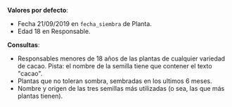 <div
  class='mu-erd'
  data-entities='{
    "origen": {
      "id": {
        "type": "Integer",
        "pk": true
      },
      "nombre": {
         "type": "Text"
      },
      "pais": {
        "type": "Text"
      }
      "latitud": {
        "type": "Integer"
      },
      "longitud": {
        "type": "Integer"
      }
    },
    "semilla": {
      "id": {
        "type": "Integer",
        "pk": true
      },
      "nombre": {
        "type": "Text"
      },
      "anio": {
        "type": "Integer"
      },
      "tolera_sombra": {
        "type": "Boolean"
      },
      "origen_id": { 
        "type": "Integer",
        "fk": {
          "to": { "entity": "origen", "column": "id" },
          "type": "many_to_one"
        }
      }
    },    
    "planta": {
      "id": {
        "type": "Integer",
        "pk": true
      },
      "observaciones": {
        "type": "Text"
      },
      "fecha_siembra": {
        "type": "Date"
      },
      "semilla_id": {
        "type": "Integer",
        "fk": {
          "to": { "entity": "semilla", "column": "id" },
          "type": "many_to_one"
        }
      }
    },
    "responsable": {
      "id": {
        "type": "Integer",
        "pk": true
      },
      "nombre": {
        "type": "Text"
      },
      "edad": {
        "type": "Integer"
      }
    },
    "planta_responsable": {
      "planta_id": {
        "type": "Integer",
        "pk": true,
        "fk": {
          "to": { "entity": "planta", "column": "id" },
          "type": "many_to_one"
        }
      },
      "responsable_id": {
        "type": "Integer",
        "pk": true,
        "fk": {
          "to": { "entity": "responsable", "column": "id" },
          "type": "many_to_one"
        }        
      }
    }     
  }'>
</div>

**Valores por defecto**:

* Fecha 21/09/2019 en `fecha_siembra` de Planta.
* Edad 18 en Responsable.

**Consultas**:

* Responsables menores de 18 años de las plantas de cualquier variedad de cacao. Pista: el nombre de la semilla tiene que contener el texto "cacao".
* Plantas que no toleran sombra, sembradas en los ultimos 6 meses.
* Nombre y origen de las tres semillas más utilizadas (o sea, las que más plantas tienen).
